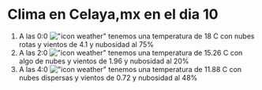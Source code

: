 # Clima en Celaya,mx en el dia 10

1. A las 0:0 !["icon weather"](http://openweathermap.org/img/w/04n.png) tenemos una temperatura de 18 C con nubes rotas y  vientos de 4.1 y nubosidad al 75%
1. A las 2:0 !["icon weather"](http://openweathermap.org/img/w/02n.png) tenemos una temperatura de 15.26 C con algo de nubes y  vientos de 1.96 y nubosidad al 20%
1. A las 4:0 !["icon weather"](http://openweathermap.org/img/w/03n.png) tenemos una temperatura de 11.88 C con nubes dispersas y  vientos de 0.72 y nubosidad al 48%

